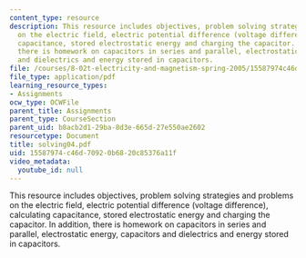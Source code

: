 ```yaml
---
content_type: resource
description: This resource includes objectives, problem solving strategies and problems
  on the electric field, electric potential difference (voltage difference), calculating
  capacitance, stored electrostatic energy and charging the capacitor. In addition,
  there is homework on capacitors in series and parallel, electrostatic energy, capacitors
  and dielectrics and energy stored in capacitors.
file: /courses/8-02t-electricity-and-magnetism-spring-2005/15587974c46d70920b6820c85376a11f_solving04.pdf
file_type: application/pdf
learning_resource_types:
- Assignments
ocw_type: OCWFile
parent_title: Assignments
parent_type: CourseSection
parent_uid: b8acb2d1-29ba-8d3e-665d-27e550ae2602
resourcetype: Document
title: solving04.pdf
uid: 15587974-c46d-7092-0b68-20c85376a11f
video_metadata:
  youtube_id: null
---
```

This resource includes objectives, problem solving strategies and problems on the electric field, electric potential difference (voltage difference), calculating capacitance, stored electrostatic energy and charging the capacitor. In addition, there is homework on capacitors in series and parallel, electrostatic energy, capacitors and dielectrics and energy stored in capacitors.

